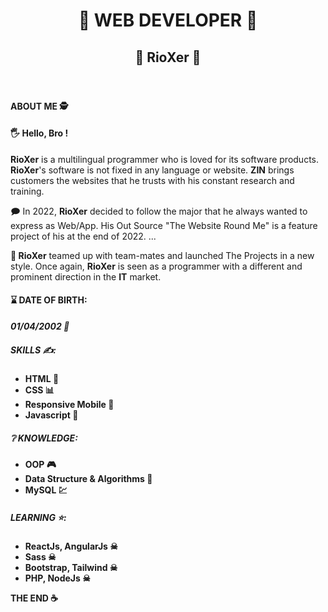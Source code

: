 <!DOCTYPE html>
<html lang="en">
<head>
	<meta charset="UTF-8">
	<meta http-equiv="X-UA-Compatible" content="IE=edge">
	<meta name="viewport" content="width=device-width, initial-scale=1.0">
</head>
<body>
<header id="head">
	<h1>&#127803; WEB DEVELOPER &#127803;</h1>
	<h2>&#129499; RioXer &#129499;</h2>
</header>
<main id="main">
	<div class="content-1">
		<h4>ABOUT ME &#128373;</h4>
			<h4>&#128400; Hello, Bro !</h4>
			<p><strong> RioXer</strong> is a multilingual programmer who is loved for its software products.
				<strong> RioXer</strong>'s software is not fixed in any language or website.
				<strong> ZIN</strong> brings customers the websites that he trusts with his constant research and training.
			</p>
		<p>&#128489; In 2022, <strong>RioXer</strong> decided to follow the major that he always wanted to express as Web/App. His Out Source "The Website Round Me" is a feature project of his at the end of 2022. ...
			</p>
		<p>&#128640;<strong> RioXer</strong> teamed up with team-mates and launched The Projects in a new style. Once again, <strong>RioXer</strong> is seen as a programmer with a different and prominent direction in the <strong>IT</strong> market.
			</p>
		
<h4 id="dateofbirth">&#8987; DATE OF BIRTH: </h4>
		<p><b><i>01/04/2002 &#127874;</i></b></p>
		
<h5 id="skills">SKILLS &#9997;: </h5>
		<ul>
			<li><b>HTML &#128196;</b></li>
			<li><b>CSS &#128202;</b></li>
			<li><b>Responsive Mobile &#128242;</b></li>
			<li><b>Javascript &#128273;</b></li>
		</ul>
		
<h5 id="knowledge">&#10068; KNOWLEDGE: </h5>
		<ul>
			<li><b>OOP &#127918;</b></li>
			<li><b>Data Structure & Algorithms &#127998;</b></li>
			<li><b>MySQL &#128185;</b></li>
		</ul>
		
<h5 id="learning">LEARNING &#11088;: </h5>
		<ul>
			<li><b>ReactJs, AngularJs &#9760;</b></li>
			<li><b>Sass &#9760;</b></li>
			<li><b>Bootstrap, Tailwind &#9760;</b></li>
			<li><b>PHP, NodeJs &#9760;</b></li>
		</ul>
	</div>
</main>

<footer id="foot">
<strong>THE END &#9749;</strong>
</footer>

</body>
</html>
